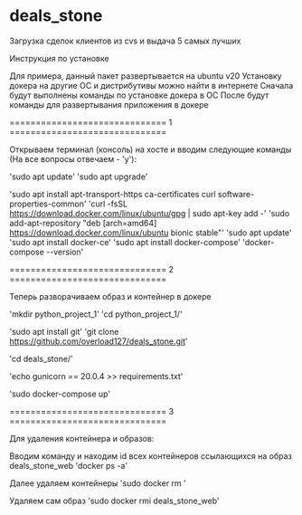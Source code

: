 # deals_stone
Загрузка сделок клиентов из cvs и выдача 5 самых лучших

Инструкция по установке

Для примера, данный пакет развертывается на ubuntu v20
Установку докера на другие ОС и дистрибутивы можно найти в интернете
Сначала будут выполнены команды по установке докера в ОС
После будут команды для развертывания приложения в докере

============================== 1 ==============================

Открываем терминал (консоль) на хосте и вводим следующие команды (На все вопросы отвечаем - 'y'):


'sudo apt update'
'sudo apt upgrade'

'sudo apt install apt-transport-https ca-certificates curl software-properties-common'
'curl -fsSL https://download.docker.com/linux/ubuntu/gpg | sudo apt-key add -'
'sudo add-apt-repository "deb [arch=amd64] https://download.docker.com/linux/ubuntu bionic stable"'
'sudo apt update'
'sudo apt install docker-ce'
'sudo apt  install docker-compose'
'docker-compose --version'

============================== 2 ==============================

Теперь разворачиваем образ и контейнер в докере


'mkdir python_project_1'
'cd python_project_1/'

'sudo apt install git'
'git clone https://github.com/overload127/deals_stone.git'

'cd deals_stone/'

'echo gunicorn == 20.0.4 >> requirements.txt'

'sudo docker-compose up'


============================== 3 ==============================

Для удаления контейнера и образов:


Вводим команду и находим id всех контейнеров ссылающихся на образ deals_stone_web
'docker ps -a'

Далее удаляем контейнеры
'sudo docker rm <CONTAINER ID>'

Удаляем сам образ
'sudo docker rmi deals_stone_web'